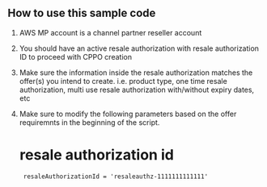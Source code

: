 ## How to use this sample code

1. AWS MP account is a channel partner reseller account
2. You should have an active resale authorization with resale authorization ID
    to proceed with CPPO creation
3. Make sure the information inside the resale authorization matches the offer(s) you intend to create.
    i.e. product type, one time resale authorization, multi use resale authorization with/without expiry dates, etc
4. Make sure to modify the following parameters based on the offer requiremnts
    in the beginning of the script.

    # resale authorization id
        resaleAuthorizationId = 'resaleauthz-1111111111111'
